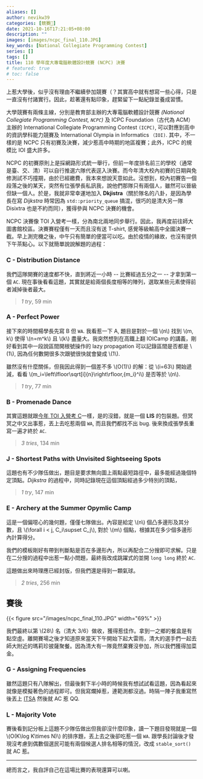 ```yaml
---
aliases: []
author: nevikw39
categories: [競賽🏁]
date: 2021-10-16T17:21:05+08:00
description: ""
images: [images/ncpc_final_110.JPG]
key_words: [National Collegiate Programming Contest]
series: []
tags: []
title: 110 學年度大專電腦軟體設計競賽 (NCPC) 決賽
# featured: true
# toc: false
---
```


上惹大學後，似乎沒有理由不繼續參加競賽（？其實高中就有想寫一些心得，只是一直沒有付諸實行。因此，趁著還有點印象，趕緊留下一點紀錄並養成習慣。

大學競賽有兩條主線，分別是教育部主辦的大專電腦軟體設計競賽 _(National Collegiate Programming Contest, `NCPC`)_ 及 ICPC Foundation（古代為 ACM）主辦的 International Collegiate Programming Contest `(ICPC)`, 可以對應到高中的資訊學科能力競賽及 International Olympia in Informatics `（IOI)`. 其中，不一樣的是 NCPC 只有初賽及決賽，減少惹高中時期的地區複賽；此外，ICPC 的規模比 IOI 盛大許多。

NCPC 的初賽原則上是採網路形式統一舉行，但前一年度排名前三的學校（通常是臺、交、清）可以自行推選六隊代表逕入決賽。而今年清大校內初賽的日期與免修測試不巧撞期，由於已經繳費，我本來想說天意如此。沒想到，校內初賽告一個段落之後的某天，突然有位張學長私訊我，說他們那隊只有兩個人，雖然可以晉級但缺一個人。於是，我就非常幸運地加入 **Dkjistra**（關於隊名的八卦，是因為學長在寫 _Dijkstra_ 時常因為 `std::priority_queue` 搞混，很巧的是清大另一隊 Disixtra 也是不約而同），獲得參與 NCPC 決賽的機會。

NCPC 決賽像 TOI 入營考一樣，分為南北兩地同步舉行。因此，我再度前往師大圖書館校區。決賽賽程僅有一天而且沒有送 T-shirt, 感覺等級輸高中全國決賽一截。早上測完機之後，中午只有簡單的便當可以吃。由於疫情的緣故，也沒有提供下午茶點心。以下就簡單說說解題的過程：

### C - Distribution Distance

我們這隊開賽的速度都不快，直到將近一小時 -- 比賽經過五分之一 -- 才拿到第一個 `AC`. 現在事後看看這題，其實就是給兩個長度相等的陣列，選取某些元素使得前者減掉後者最大。

> _1 try_, 59 min

### A - Perfect Power

接下來的時間楊學長先寫 B 但 `WA`. 我看惹一下 A, 題目是對於一個 \\(n\\) 找到 \\(m, k\\) 使得 \\(n=m^k\\) 且 \\(k\\) 盡量大。我突然想到在高鐵上翻 IOICamp 的講義，剛好看到其中一段說區間開根號操作的 lazy propagation 可以記錄區間是否都是 \\(1\\), 因為任何數開很多次跟號很快就會變成 \\(1\\).

雖然沒有什麼關係，但我因此得到一個差不多 \\(O(1)\\) 的解：從 \\(i=63\\) 開始遞減，看看 \\(m_i=\left\lfloor\sqrt[i]{n}\right\rfloor,{m_i}^i\\) 是否等於 \\(n\\).

> _1 try_, 77 min

### B - Promenade Dance

其實這題就跟[今年 TOI 入營考 C](https://www.facebook.com/bangye.wu/posts/10158499012393241)一樣，是的沒錯，就是一個 **LIS** 的包裝題。但冥冥之中又出事惹，丟上去吃惹兩個 `WA`, 而且我們都找不出 bug. 後來換成張學長重寫一遍才終於 `AC`.

> _3 tries_, 134 min

### J - Shortest Paths with Unvisited Sightseeing Spots

這題也有不少隊伍做出，題目是要求無向圖上兩點最短路徑中，最多能經過幾個特定頂點。_Dijkstra_ 的過程中，同時記錄現在這個頂點經過多少特別的頂點，

> _1 try_, 147 min

### E - Archery at the Summer Opymlic Camp

這是一個偏噁心的幾何題，僅僅七隊做出。內容是給定 \\(n\\) 個凸多邊形及其分數，且 \\(\forall i < j, C_i\supset C_j\\), 對於 \\(m\\) 個點，根據其在多少個多邊形內計算得分。

我們的模板剛好有帶到判斷點是否在多邊形內，所以再配合二分搜即可求解。只是在二分搜的過程中出惹一點小問題，最終我改成跳躍式的並開 `long long` 終於 `AC`.

這題做出來時理應已經封版，但我們還是得到一顆氣球。

> _2 tries_, 256 min

## 賽後

{{< figure src="/images/ncpc_final_110.JPG" width="69%" >}}

我們最終以第 \\(28\\) 名（清大 3/6）做收，獲得惹佳作。拿到一之鄉的餐盒是有點空虛。離開賽場之後才知道原來當天下午開始下起大雷雨，清大的選手們一起去師大附近的瑪莉珍披薩聚餐。因為清大有一隊竟然棄賽沒參加，所以我們獲得加菜金。

### G - Assigning Frequencies

雖然這題只有八隊解出，但最後剩下半小時的時候我有想試試看這題，因為看起來就像是模擬著色的過程即可。但我寫爛掉惹，連範測都沒過。時隔一陣子我重寫然後丟上 [ITSA](https://e-tutor.itsa.org.tw/e-Tutor/Question_bank.php?id=14) 然後就 AC 惹 QQ.

### L - Majority Vote

賽後看到記分板上這題不少隊伍做出但我卻沒什麼印象，讀一下題目發現就是一個 \\(O(K\log K\times N)\\) 的排序題，丟上去之後卻吃惹一個 `WA`. 跟學長討論後才發現沒考慮到偶數個選民可能有兩個候選人排名相等的情況，改成 `stable_sort()` 就 AC 惹。

---

總而言之，我自評自己在這場比賽的表現還算可以喇。
